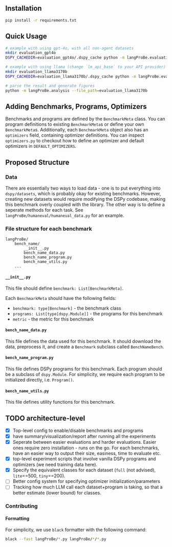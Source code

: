 ## Installation

```bash
pip install -r requirements.txt
```

## Quick Usage
```bash
# example with using gpt-4o, with all non-agent datasets
mkdir evaluation_gpt4o
DSPY_CACHEDIR=evaluation_gpt4o/.dspy_cache python -m langProBe.evaluation --benchmark_set=nonagent --file_path=evaluation_gpt4o --lm=openai/gpt-4o
```

```bash
# example with using llama (change `lm_api_base` to your API provider)
mkdir evaluation_llama3170b
DSPY_CACHEDIR=evaluation_llama3170b/.dspy_cache python -m langProBe.evaluation --benchmark_set=nonagent --file_path=evaluation_llama3170b --lm=openai/meta-llama/Meta-Llama-3.1-70b-Instruct --lm_api_base=http://future-hgx-1:7410/v1
```

```bash
# parse the result and generate figures
python -m langProBe.analysis --file_path=evaluation_llama3170b
```

## Adding Benchmarks, Programs, Optimizers

Benchmarks and programs are defined by the `BenchmarkMeta` class. You can program definitions to existing `BenchmarkMeta`s or define your own `BenchmarkMeta`s.
Additionally, each `BenchmarkMeta` object also has an `optimizers` field, containing optimizer definitions. You can inspect `optimizers.py` to checkout how to define an optimizer and default optimizers in `DEFAULT_OPTIMIZERS`.



## Proposed Structure
### Data

There are essentially two ways to load data - one is to put everything into `dspy/datasets`, which is probably okay for existing benchmarks. However, creating new datasets would require modifying the DSPy codebase, making this benchmark overly coupled with the library. The other way is to define a seperate methods for each task. See `langProBe/humaneval/humaneval_data.py` for an example.

### File structure for each benchmark
```
langProBe/
    bench_name/
        __init__.py
        bench_name_data.py
        bench_name_program.py
        bench_name_utils.py
    ...
```

#### `__init__.py`
This file should define `benchmark: List[BenchmarkMeta]`.

Each `BenchmarkMeta` should have the following fields:
- `benchmark: type[Benchmark]` - the benchmark class
- `programs: List[type[dspy.Module]]` - the programs for this benchmark
- `metric` - the metric for this benchmark

#### `bench_name_data.py`
This file defines the data used for this benchmark. It should download the data, preprocess it, and create a `Benchmark` subclass called `BenchNameBench`. 

#### `bench_name_program.py`
This file defines DSPy programs for this benchmark. Each program should be a subclass of `dspy.Module`. For simplicity, we require each program to be initialized directly, i.e. `Program()`.

#### `bench_name_utils.py`
This file defines utility functions for this benchmark.

## TODO architecture-level
- [x] Top-level config to enable/disable benchmarks and programs
- [x] have summary/visualization/report after running all the experiments
- [x] Seperate between easier evaluations and harder evaluations. Easier ones require zero installation - runs on the go. For each benchmarks, have an easier way to output their size, easiness, time to evaluate etc.
- [x] top-level experiment scripts that involve vanilla DSPy programs and optimizers (we need training data here).
- [x] Specify the equivalent classes for each dataset (`full` (not advised), `lite`==500, `tiny`==200).
- [ ] Better config system for specifying optimizer initialization/parameters
- [ ] Tracking how much LLM call each dataset+program is taking, so that a better estimate (lower bound) for classes.

### Contributing
#### Formatting
For simplicity, we use `black` formatter with the following command:
```bash
black --fast langProBe/*.py langProBe/*/*.py
```
